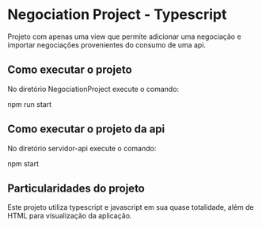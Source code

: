 # Negociation Project - Typescript

Projeto com apenas uma view que permite adicionar uma negociação e importar negociações provenientes do consumo de uma api.

## Como executar o projeto

No diretório NegociationProject execute o comando:

npm run start


## Como executar o projeto da api

No diretório servidor-api execute o comando:

npm start


## Particularidades do projeto

Este projeto utiliza typescript e javascript em sua quase totalidade, além de HTML para visualização da aplicação.
